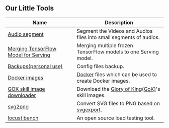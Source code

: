## Our Little Tools


| Name                   | Description                                                        |
|------------------------|--------------------------------------------------------------------|
| [Audio segment][as]    | Segment the Videos and Audios files into small segments of audios. |
| [Merging TensorFlow Model for Serving][tfsm] | Merging multiple frozen TensorFlow models to one Serving model. |
| [Backups(personal use)][bk] | Config files backup.     |
| [Docker images][dkf] | [Docker][dk] files which can be used to create Docker images.     |
| [GOK skill image downloader][gsid] | Download the [Glory of King(GoK)][gok]'s skill images.   |
| [svg2png][svg2png] | Convert SVG files to PNG based on [svgexport][svgexport].     |
| [locust bench][locust] | An open source load testing tool.     |


[as]: ./audio_segment
[tfsm]: ./tf_saved_models
[bk]: ./backups
[dkf]: ./dockerimages
[gsid]: ./gok_skill_image_download
[svg2png]: ./svg2png
[locust]: ./locust_api_bench

[dk]: https://docker.com/
[gok]: http://pvp.qq.com/web201605/herolist.shtml
[svgexport]: https://github.com/shakiba/svgexport
